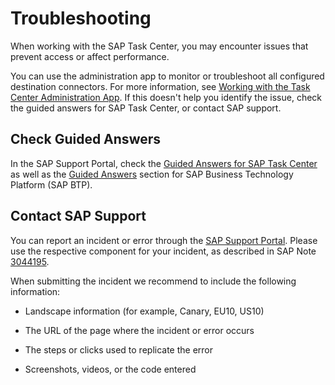 <!-- loio89c09a4067bd4c62a5a4b2f5c0da48c5 -->

# Troubleshooting

When working with the SAP Task Center, you may encounter issues that prevent access or affect performance.

You can use the administration app to monitor or troubleshoot all configured destination connectors. For more information, see [Working with the Task Center Administration App](../40-administration/working-with-the-task-center-administration-app-3a1598c.md). If this doesn't help you identify the issue, check the guided answers for SAP Task Center, or contact SAP support.



<a name="loio89c09a4067bd4c62a5a4b2f5c0da48c5__section_czl_k3m_fsb"/>

## Check Guided Answers

In the SAP Support Portal, check the [Guided Answers for SAP Task Center](https://ga.support.sap.com/dtp/viewer/index.html#/tree/3109/actions/47627) as well as the [Guided Answers](https://ga.support.sap.com/dtp/viewer/index.html#/tree/2065/actions/26547) section for SAP Business Technology Platform \(SAP BTP\).



<a name="loio89c09a4067bd4c62a5a4b2f5c0da48c5__section_lz5_lsn_fsb"/>

## Contact SAP Support

You can report an incident or error through the [SAP Support Portal](https://support.sap.com/). Please use the respective component for your incident, as described in SAP Note [3044195](https://me.sap.com/notes/3044195).

When submitting the incident we recommend to include the following information:

-   Landscape information \(for example, Canary, EU10, US10\)

-   The URL of the page where the incident or error occurs

-   The steps or clicks used to replicate the error

-   Screenshots, videos, or the code entered



